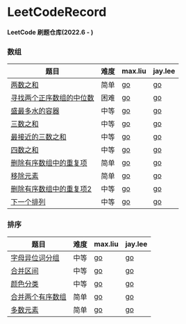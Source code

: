 # LeetCodeRecord

**LeetCode 刷题仓库(2022.6 - )**

### 数组

题目 | 难度 | max.liu | jay.lee
-- |--|--|--
[两数之和](https://leetcode.cn/problems/two-sum/)| 简单| [go](/twoSum/maxLiu.go) | [go](/twoSum/jayLee.go)
[寻找两个正序数组的中位数](https://leetcode.cn/problems/median-of-two-sorted-arrays/)| 困难| [go](findMedianSortedArrays/maxLiu.go) | [go](/findMedianSortedArrays/jayLee.go)
[盛最多水的容器](https://leetcode.cn/problems/container-with-most-water/)| 中等| [go](maxArea/maxLiu.go) | [go]()
[三数之和](https://leetcode.cn/problems/3sum/)| 中等| [go](threeSum/maxLiu.go) | [go](/threeSum/jayLee.go)
[最接近的三数之和](https://leetcode.cn/problems/3sum-closest/)| 中等| [go](threeSumClosest/maxLiu.go) | [go](/threeSumClosest/jayLee.go)
[四数之和](https://leetcode.cn/problems/4sum/)| 中等| [go](fourSum/maxLiu.go) | [go](fourSum/jayLee.go)
[删除有序数组中的重复项](https://leetcode.cn/problems/remove-duplicates-from-sorted-array/)| 简单| [go](removeDuplicates/maxLiu.go) | [go](removeDuplicates/jayLee.go)
[移除元素](https://leetcode.cn/problems/remove-element/)| 简单| [go](removeElement/maxLiu.go) | [go](removeElement/jayLee.go)
[删除有序数组中的重复项2](https://leetcode.cn/problems/remove-duplicates-from-sorted-array-ii/)| 中等| [go](removeDuplicates2/maxLiu.go) | [go](removeDuplicates2/jayLee.go)
[下一个排列](https://leetcode.cn/problems/next-permutation/)| 中等| [go](nextPermutation/maxLiu.go) | [go](nextPermutation/jayLee.go)

### 排序

题目 | 难度 | max.liu | jay.lee
-- |--|--|--
[字母异位词分组](https://leetcode.cn/problems/group-anagrams/)| 中等| [go](/groupAnagrams/maxLiu.go) | [go](/groupAnagrams/jayLee.go)
[合并区间](https://leetcode.cn/problems/merge-intervals/)| 中等| [go](/merge/maxLiu.go) | [go](/merge/jayLee.go)
[颜色分类](https://leetcode.cn/problems/sort-colors/)| 中等| [go](/sortColors/maxLiu.go) | [go](/sortColors/jayLee.go)
[合并两个有序数组](https://leetcode.cn/problems/merge-sorted-array/)| 简单| [go](/merge2/maxLiu.go) | [go](/merge2/jayLee.go)
[多数元素](https://leetcode.cn/problems/majority-element/)| 简单| [go](/majorityElement/maxLiu.go) | [go](/majorityElement/jayLee.go)